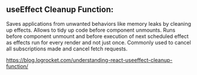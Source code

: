 ## useEffect Cleanup Function:
Saves applications from unwanted behaviors like memory leaks by cleaning up effects. Allows to tidy up code before component unmounts. Runs before component unmount and before execution of next scheduled effect as effects run for every render and not just once. Commonly used to cancel all subscriptions made and cancel fetch requests. 

https://blog.logrocket.com/understanding-react-useeffect-cleanup-function/
